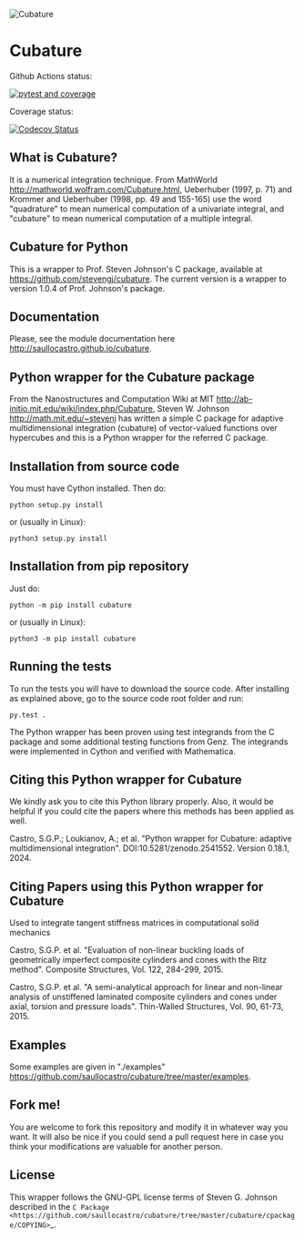 ![Cubature](https://raw.github.com/saullocastro/cubature/master/cubature_logo.png "Cubature")

Cubature
========

Github Actions status:

[![pytest and coverage](https://github.com/saullocastro/cubature/actions/workflows/pytest_and_coverage.yml/badge.svg)](https://github.com/saullocastro/cubature/actions/workflows/pytest_and_coverage.yml)

Coverage status:

[![Codecov Status](https://codecov.io/gh/saullocastro/cubature/branch/master/graph/badge.svg?token=167I3DVK2G)](https://codecov.io/gh/saullocastro/cubature)


What is Cubature?
-----------------

It is a numerical integration technique.  From MathWorld
http://mathworld.wolfram.com/Cubature.html, Ueberhuber (1997, p. 71) and
Krommer and Ueberhuber (1998, pp. 49 and 155-165) use the word "quadrature" to
mean numerical computation of a univariate integral, and "cubature" to mean
numerical computation of a multiple integral.

Cubature for Python
-------------------

This is a wrapper to Prof. Steven Johnson's C package, available at https://github.com/stevengj/cubature.
The current version is a wrapper to version 1.0.4 of Prof. Johnson's package.

Documentation
-------------

Please, see the module documentation here http://saullocastro.github.io/cubature.

Python wrapper for the Cubature package
---------------------------------------

From the Nanostructures and Computation Wiki at MIT
http://ab-initio.mit.edu/wiki/index.php/Cubature, Steven W. Johnson
http://math.mit.edu/~stevenj has written a simple C package for adaptive
multidimensional integration (cubature) of vector-valued functions over
hypercubes and this is a Python wrapper for the referred C package.

Installation from source code
-----------------------------

You must have Cython installed. Then do:

```
python setup.py install 
```

or (usually in Linux):

```
python3 setup.py install
```

Installation from pip repository
--------------------------------

Just do:

```
python -m pip install cubature
```

or (usually in Linux):

```
python3 -m pip install cubature
```

Running the tests
-----------------

To run the tests you will have to download the source code. After installing as
explained above, go to the source code root folder and run:

```
py.test .
```

The Python wrapper has been proven using test integrands from the C
package and some additional testing functions from Genz. The integrands
were implemented in Cython and verified with Mathematica.


Citing this Python wrapper for Cubature
---------------------------------------

We kindly ask you to cite this Python library properly. Also, it would be
helpful if you could cite the papers where this methods has been applied as
well.

Castro, S.G.P.; Loukianov, A.; et al. "Python wrapper for Cubature: adaptive multidimensional integration". DOI:10.5281/zenodo.2541552. Version 0.18.1, 2024.



Citing Papers using this Python wrapper for Cubature
----------------------------------------------------

Used to integrate tangent stiffness matrices in computational solid mechanics

Castro, S.G.P. et al. "Evaluation of non-linear buckling loads of geometrically imperfect composite cylinders and cones with the Ritz method". Composite Structures, Vol. 122, 284-299, 2015.

Castro, S.G.P. et al. "A semi-analytical approach for linear and non-linear analysis of unstiffened laminated composite cylinders and cones under axial, torsion and pressure loads". Thin-Walled Structures, Vol. 90, 61-73, 2015.

Examples
--------

Some examples are given in "./examples" https://github.com/saullocastro/cubature/tree/master/examples.


Fork me!
--------

You are welcome to fork this repository and modify it in whatever way you
want. It will also be nice if you could send a pull request here in case
you think your modifications are valuable for another person.


License
-------

This wrapper follows the GNU-GPL license terms of Steven G. Johnson described in the `C Package <https://github.com/saullocastro/cubature/tree/master/cubature/cpackage/COPYING>`_.
